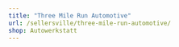 ```yaml
---
title: "Three Mile Run Automotive"
url: /sellersville/three-mile-run-automotive/
shop: Autowerkstatt
---
```

